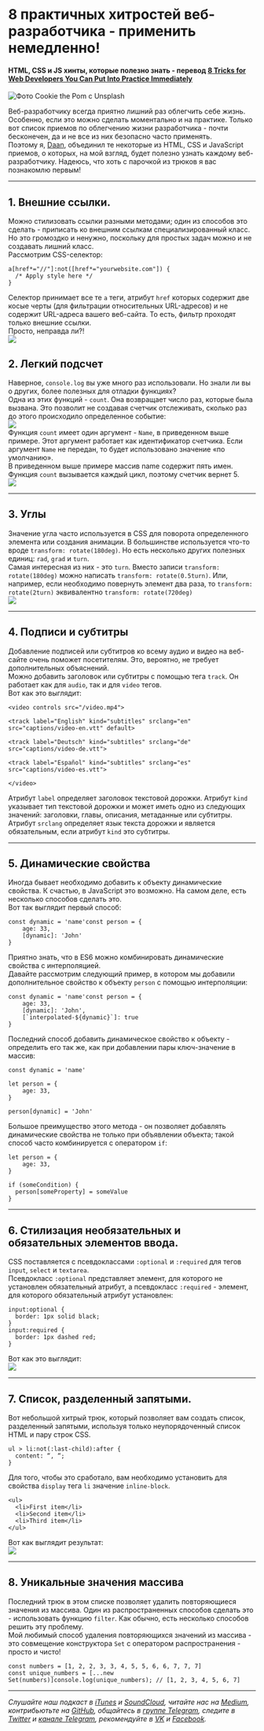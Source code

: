 # 8 практичных хитростей веб-разработчика - применить немедленно!
#### HTML, CSS и JS хинты, которые полезно знать - перевод [8 Tricks for Web Developers You Can Put Into Practice Immediately](https://levelup.gitconnected.com/8-tricks-for-web-developers-you-can-put-into-practice-immediately-98079e65fd7d)
![Фото Cookie the Pom с Unsplash](https://cdn-images-1.medium.com/max/600/1*KqPUfEEErHiexvE_WKbUZQ.jpeg)

Веб-разработчику всегда приятно лишний раз облегчить себе жизнь. Особенно, если это можно сделать моментально и на практике. Только вот список приемов по облегчению жизни разработчика - почти бесконечен, да и не все из них безопасно часто применять.   
Поэтому я, [Daan](https://medium.com/@daaaan), объединил те некоторые из HTML, CSS и JavaScript приемов, о которых, на мой взгляд, будет полезно узнать каждому веб-разработчику. Надеюсь, что хоть с парочкой из трюков я вас познакомлю первым!   
***

## 1. Внешние ссылки.
Можно стилизовать ссылки разными методами; один из способов это сделать - приписать ко внешним ссылкам специализированный класс. Но это громоздко и ненужно, поскольку для простых задач можно и не создавать лишний класс.   
Рассмотрим CSS-селектор:   

```
a[href*="//"]:not([href*="yourwebsite.com"]) {
  /* Apply style here */
}
```   

Селектор принимает все те ```a``` теги, атрибут ```href``` которых содержит две косые черты (для фильтрации относительных URL-адресов) и не содержит URL-адреса вашего веб-сайта. То есть, фильтр проходят только внешние ссылки.   
Просто, неправда ли?!   
![](https://cdn-images-1.medium.com/max/600/1*HKFgRD-lvgCATTnlDJQpEw.png)   

## 2. Легкий подсчет
Наверное, ```console.log``` вы уже много раз использовали. Но знали ли вы о других, более полезных для отладки функциях?   
Одна из этих функций - ```count```. Она возвращает число раз, которые была вызвана. Это позволит не создавая счетчик отслеживать, сколько раз до этого происходило определенное событие:   
![](https://miro.medium.com/max/700/1*qfEEJVnRVYcJLlQjnlDWOA.png)   
Функция ```count``` имеет один аргумент - ```Name```, в приведенном выше примере. Этот аргумент работает как идентификатор счетчика. Если аргумент ```Name``` не передан, то будет использовано значение «по умолчанию».   
В приведенном выше примере массив name содержит пять имен. Функция ```count``` вызывается каждый цикл, поэтому счетчик вернет 5.   
![](https://miro.medium.com/max/700/1*PxwHIWyH4JwKj3CE11QYEA.png)   
***

## 3. Углы
Значение угла часто используется в CSS для поворота определенного элемента или создания анимации. В большинстве используется что-то вроде ```transform: rotate(180deg)```. Но есть несколько других полезных единиц: ```rad```, ```grad``` и ```turn```.   
Самая интересная из них - это ```turn```. Вместо записи ```transform: rotate(180deg)``` можно написать ```transform: rotate(0.5turn)```. Или, например, если необходимо повернуть элемент два раза, то ```transform: rotate(2turn)``` эквивалентно ```transform: rotate(720deg)```   
![](https://miro.medium.com/max/700/1*NYo2to6xFIm9mjOoXkkpbg.png)   
***

## 4. Подписи и субтитры
Добавление подписей или субтитров ко всему аудио и видео на веб-сайте очень поможет посетителям. Это, вероятно, не требует дополнительных объяснений.   
Можно добавить заголовок или субтитры с помощью тега ```track```. Он работает как для ```audio```, так и для ```video``` тегов.   
Вот как это выглядит:   

```
<video controls src="/video.mp4">

<track label="English" kind="subtitles" srclang="en" src="captions/video-en.vtt" default>

<track label="Deutsch" kind="subtitles" srclang="de" src="captions/video-de.vtt">

<track label="Español" kind="subtitles" srclang="es" src="captions/video-es.vtt">

</video>
```   

Атрибут ```label``` определяет заголовок текстовой дорожки. Атрибут ```kind``` указывает тип текстовой дорожки и может иметь одно из следующих значений: заголовки, главы, описания, метаданные или субтитры. Атрибут ```srclang``` определяет язык текста дорожки и является обязательным, если атрибут ```kind``` это субтитры.   
***

## 5. Динамические свойства
Иногда бывает необходимо добавить к объекту динамические свойства. К счастью, в JavaScript это возможно. На самом деле, есть несколько способов сделать это.   
Вот так выглядит первый способ:   

```
const dynamic = 'name'const person = {
    age: 33,
    [dynamic]: 'John'
}
```   

Приятно знать, что в ES6 можно комбинировать динамические свойства с интерполяцией.   
Давайте рассмотрим следующий пример, в котором мы добавили дополнительное свойство к объекту ```person``` с помощью интерполяции:   

```
const dynamic = 'name'const person = {
    age: 33,
    [dynamic]: 'John',
    [`interpolated-${dynamic}`]: true
}
```   

Последний способ добавить динамическое свойство к объекту - определить его так же, как при добавлении пары ключ-значение в массив:   

```
const dynamic = 'name'

let person = {
    age: 33,
}

person[dynamic] = 'John'
```   

Большое преимущество этого метода - он позволяет добавлять динамические свойства не только при объявлении объекта; такой способ часто комбинируется с оператором ```if```:   

```
let person = {
    age: 33,
}

if (someCondition) {
  person[someProperty] = someValue
}
```   
***

## 6. Стилизация необязательных и обязательных элементов ввода.
CSS поставляется с псевдоклассами ```:optional``` и ```:required``` для тегов ```input```, ```select``` и ```textarea```.   
Псевдокласс ```:optional``` представляет элемент, для которого не установлен обязательный атрибут, а псевдокласс ```:required``` - элемент, для которого обязательный атрибут установлен:   

```
input:optional {
  border: 1px solid black;
} 
input:required {
  border: 1px dashed red;
}
```   

Вот как это выглядит:   
![](https://miro.medium.com/max/700/1*6GPuyCBKBE0yBxSGwOT4kw.png)   
***

## 7. Список, разделенный запятыми.
Вот небольшой хитрый трюк, который позволяет вам создать список, разделенный запятыми, используя только неупорядоченный список HTML и пару строк CSS.   

```
ul > li:not(:last-child):after {
  content: “, “;
}
```   

Для того, чтобы это сработало, вам необходимо установить для свойства ```display``` тега ```li``` значение ```inline-block```.   

```
<ul>
  <li>First item</li>
  <li>Second item</li>
  <li>Third item</li>
</ul>
```   

Вот как выглядит результат:   
![](https://miro.medium.com/max/700/1*Tns9BFDgnKXmTQx99S3LzA.png)   
***

## 8. Уникальные значения массива
Последний трюк в этом списке позволяет удалить повторяющиеся значения из массива. Один из распространенных способов сделать это - использовать функцию ```filter```.    Как обычно, есть несколько способов решить эту проблему.   
Мой любимый способ удаления повторяющихся значений из массива - это совмещение конструктора ```Set``` с оператором распространения - просто и чисто!   

```
const numbers = [1, 2, 2, 3, 3, 4, 5, 5, 6, 6, 7, 7, 7]
const unique_numbers = [...new Set(numbers)]console.log(unique_numbers); // [1, 2, 3, 4, 5, 6, 7]
```   

***
*Слушайте наш подкаст в [iTunes](https://itunes.apple.com/ru/podcast/девшахта/id1226773343) и [SoundCloud](https://soundcloud.com/devschacht), читайте нас на [Medium](https://medium.com/devschacht), контрибьютьте на [GitHub](https://github.com/devSchacht), общайтесь в [группе Telegram](https://t.me/devSchacht), следите в [Twitter](https://twitter.com/DevSchacht) и [канале Telegram](https://t.me/devSchachtChannel), рекомендуйте в [VK](https://vk.com/devschacht) и [Facebook](https://www.facebook.com/devSchacht).*

